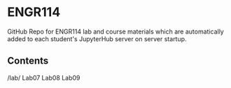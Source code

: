 # ENGR114

GitHub Repo for ENGR114 lab and course materials which are automatically added to each student's JupyterHub server on server startup.

## Contents

/lab/
Lab07
Lab08
Lab09